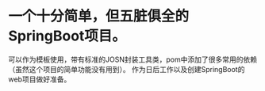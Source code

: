 # 一个十分简单，但五脏俱全的SpringBoot项目。
可以作为模板使用，带有标准的JOSN封装工具类，pom中添加了很多常用的依赖（虽然这个项目的简单功能没有用到）。
作为日后工作以及创建SpringBoot的web项目做好准备。
